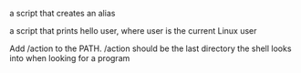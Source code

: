 a script that creates an alias

a script that prints hello user, where user is the current Linux user

Add /action to the PATH. /action should be the last directory the shell looks into when looking for a program
